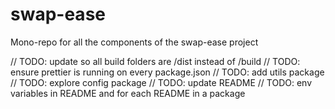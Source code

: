 # swap-ease

Mono-repo for all the components of the swap-ease project

// TODO: update so all build folders are /dist instead of /build
// TODO: ensure prettier is running on every package.json
// TODO: add utils package
// TODO: explore config package
// TODO: update README
// TODO: env variables in README and for each README in a package
